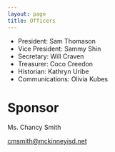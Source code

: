```yaml
---
layout: page
title: Officers
---
```


* President: Sam Thomason 
* Vice President: Sammy Shin 
* Secretary: Will Craven 
* Treasurer: Coco Creedon
* Historian: Kathryn Uribe
* Communications: Olivia Kubes 

# Sponsor

Ms. Chancy Smith

[cmsmith@mckinneyisd.net](mailto:cmsmith@mckinneyisd.net)
